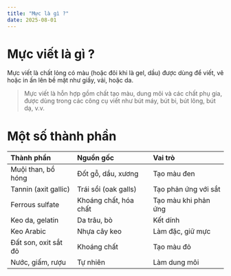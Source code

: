 ```yaml
---
title: "Mực là gì ?"
date: 2025-08-01
---
```


# Mực viết là gì ?

Mực viết là chất lỏng có màu (hoặc đôi khi là gel, dầu) được dùng để viết, vẽ hoặc in ấn lên bề mặt như giấy, vải, hoặc da.

> Mực viết là hỗn hợp gồm chất tạo màu, dung môi và các chất phụ gia, được dùng trong các công cụ viết như bút máy, bút bi, bút lông, bút dạ, v.v.

# Một số thành phần

| Thành phần           | Nguồn gốc             | Vai trò              |
| :------------------- | :-------------------- | :------------------- |
| Muội than, bồ hóng   | Đốt gỗ, dầu, xương    | Tạo màu đen          |
| Tannin (axit gallic) | Trái sồi (oak galls)  | Tạo phản ứng với sắt |
| Ferrous sulfate      | Khoáng chất, hóa chất | Tạo màu khi phản ứng |
| Keo da, gelatin      | Da trâu, bò           | Kết dính             |
| Keo Arabic           | Nhựa cây keo          | Làm đặc, giữ mực     |
| Đất son, oxit sắt đỏ | Khoáng chất           | Tạo màu đỏ           |
| Nước, giấm, rượu     | Tự nhiên              | Làm dung môi         |